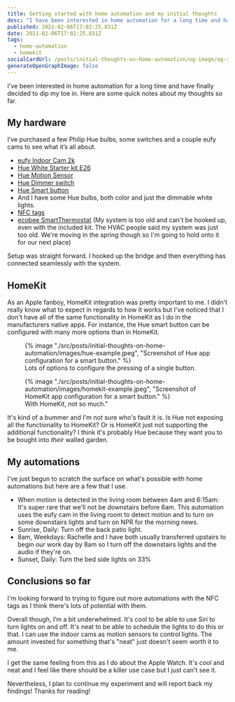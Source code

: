 ```yaml
---
title: Getting started with home automation and my initial thoughts
desc: "I have been interested in home automation for a long time and have finally decided to dip my toe in. Here are some quick notes about my thoughts so far."
published: 2021-02-06T17:02:25.831Z
date: 2021-02-06T17:02:25.831Z
tags:
  - home-automation
  - homekit
socialCardUrl: /posts/initial-thoughts-on-home-automation/og-image/og-social-cover.jpg
generateOpenGraphImage: false
---
```

I've been interested in home automation for a long time and have finally decided to dip my toe in. Here are some quick notes about my thoughts so far.

## My hardware

I’ve purchased a few Philip Hue bulbs, some switches and a couple eufy cams to see what it’s all about.

- [eufy Indoor Cam 2k](https://us.eufylife.com/products/t8400)
- [Hue White Starter kit E26](https://www.philips-hue.com/en-us/p/hue-white-starter-kit-e26/046677476922)
- [Hue Motion Sensor](https://www.philips-hue.com/en-us/p/hue-motion-sensor/046677473389)
- [Hue Dimmer switch](https://www.philips-hue.com/en-us/p/hue-dimmer-switch/046677473372)
- [Hue Smart button](https://www.philips-hue.com/en-us/p/hue-smart-button/046677553715)
- And I have some Hue bulbs, both color and just the dimmable white lights.
- [NFC tags](https://www.amazon.com/gp/product/B08GK6SPLS/ref=ppx_yo_dt_b_asin_title_o00_s00?ie=UTF8&psc=1)
- [ecobee SmartThermostat](https://www.ecobee.com/en-us/smart-thermostats/smart-wifi-thermostat-with-voice-control/) (My system is too old and can't be hooked up, even with the included kit. The HVAC people said my system was just too old. We're moving in the spring though so I'm going to hold onto it for our next place)

Setup was straight forward. I hooked up the bridge and then everything has connected seamlessly with the system.

## HomeKit

As an Apple fanboy, HomeKit integration was pretty important to me. I didn't really know what to expect in regards to how it works but I've noticed that I don't have all of the same functionality in HomeKit as I do in the manufacturers native apps. For instance, the Hue smart button can be configured with many more options than in HomeKit.

<figure>
    {% image "./src/posts/initial-thoughts-on-home-automation/images/hue-example.jpeg", "Screenshot of Hue app configuration for a smart button." %}
    <figcaption>Lots of options to configure the pressing of a single button.</figcaption>
</figure>

<figure>
    {% image "./src/posts/initial-thoughts-on-home-automation/images/homekit-example.jpeg", "Screenshot of HomeKit app configuration for a smart button." %}
    <figcaption>With HomeKit, not so much."</figcaption>
</figure>

It's kind of a bummer and I'm not sure who's fault it is. Is Hue not exposing all the functionality to HomeKit? Or is HomeKit just not supporting the additional functionality? I think it's probably Hue because they want you to be bought into *their* walled garden.

## My automations

I've just begun to scratch the surface on what's possible with home automations but here are a few that I use.

- When motion is detected in the living room between 4am and 6:15am: It's super rare that we'll not be downstairs before 6am. This automation uses the eufy cam in the living room to detect motion and to turn on some downstairs lights and turn on NPR for the morning news.
- Sunrise, Daily: Turn off the back patio light.
- 8am, Weekdays: Rachelle and I have both usually transferred upstairs to begin our work day by 8am so I turn off the downstairs lights and the audio if they're on.
- Sunset, Daily: Turn the bed side lights on 33%

## Conclusions so far

I'm looking forward to trying to figure out more automations with the NFC tags as I think there's lots of potential with them.

Overall though, I’m a bit underwhelmed. It's cool to be able to use Siri to turn lights on and off. It's neat to be able to schedule the lights to do this or that. I can use the indoor cams as motion sensors to control lights. The amount invested for something that's "neat" just doesn't seem worth it to me.

I get the same feeling from this as I do about the Apple Watch. It's cool and neat and I feel like there should be a killer use case but I just can't see it.

Nevertheless, I plan to continue my experiment and will report back my findings! Thanks for reading!
